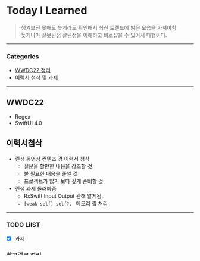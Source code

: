 # Today I Learned
> 챙겨보진 못해도 늦게라도 확인해서 최신 트렌드에 밝은 모습을 가져야함  
> 늦게나마 잘못된점 잘된점을 이해하고 바로잡을 수 있어서 다행이다.

---

### Categories
- [WWDC22 정리](#WWDC22)
- [이력서 첨삭 및 과제](#이력서첨삭)

---

## WWDC22
* Regex
* SwiftUI 4.0

## 이력서첨삭
* 린생 동영상 컨텐츠 겸 이력서 첨삭
    * 질문을 할만한 내용을 강조할 것
    * 불 필요한 내용을 줄일 것
    * 프로젝트가 많기 보다 깊게 준비할 것
* 린생 과제 둘러봐줌
    * RxSwift Input Output 관해 알게됨..
    * `[weak self] self?. ` 메모리 맄 처리

---

### TODO LiIST
- [x] 과제

### 참고링크 정리


### Articles
- [x] [What's New In SwiftUI for iOS 16? - Xcode 14 - WWDC 2022 - SwiftUI 4.0](https://www.youtube.com/watch?v=thT00pe9epg) 
   * Swift Charts
   * Presentation Detnents (Half Sheet & Small Sheets)
   * Share Link
   * Image Renderer
   * ViewThatFits
   * Grid
   * Navigation Stack
   * Navigation SplitView
   * Table For iPadOs
   * Gauge View
   * Tap Gesture With Location
   * ScrollView Updates (Disable & Keyboard Dismiss)
   * Multiple Date Picker, Inner & Drop Shadows
- [x] [What’s new in Swift 5.7](https://www.hackingwithswift.com/articles/249/whats-new-in-swift-5-7)
- [] [Swift 5.7’s Optional Unwrapping Syntax](https://betterprogramming.pub/swift-5-7-unwrapping-optionals-gets-improvement-be81c578e9fa)